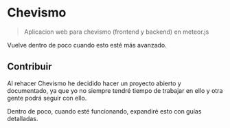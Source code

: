 # Chevismo
> Aplicacion web para chevismo (frontend y backend) en meteor.js

Vuelve dentro de poco cuando esto esté más avanzado.

## Contribuir

Al rehacer Chevismo he decidido hacer un proyecto abierto y documentado, ya que yo no siempre tendré tiempo de trabajar en ello y otra gente podrá seguir con ello.

Dentro de poco, cuando esté funcionando, expandiré esto con guías detalladas.
